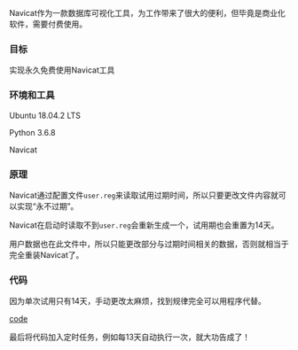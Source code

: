 Navicat作为一款数据库可视化工具，为工作带来了很大的便利，但毕竟是商业化软件，需要付费使用。

### 目标

实现永久免费使用Navicat工具

### 环境和工具

Ubuntu 18.04.2 LTS

Python 3.6.8

Navicat

### 原理

Navicat通过配置文件`user.reg`来读取试用过期时间，所以只要更改文件内容就可以实现“永不过期”。

Navicat在启动时读取不到`user.reg`会重新生成一个，试用期也会重置为14天。

用户数据也在此文件中，所以只能更改部分与过期时间相关的数据，否则就相当于完全重装Navicat了。

### 代码

因为单次试用只有14天，手动更改太麻烦，找到规律完全可以用程序代替。

[code](https://github.com/jayzau/-whoops/blob/361ba22bd48b98579ecfd48b2caf57b902711bea/scripts/navicat.py)

最后将代码加入定时任务，例如每13天自动执行一次，就大功告成了！

